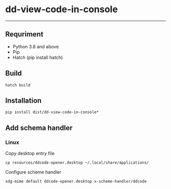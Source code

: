 # dd-view-code-in-console

-----

## Requriment
* Python 3.8 and above
* Pip
* Hatch (pip install hatch)

## Build
```console
hatch build
```

## Installation

```console
pip install dist/dd-view-code-in-console*
```

## Add schema handler
### Linux
Copy desktop entry file
```console
cp resources/ddcode-opener.desktop ~/.local/share/applications/
```
Configure scheme handler
```console
xdg-mime default ddcode-opener.desktop x-scheme-handler/ddcode
```


